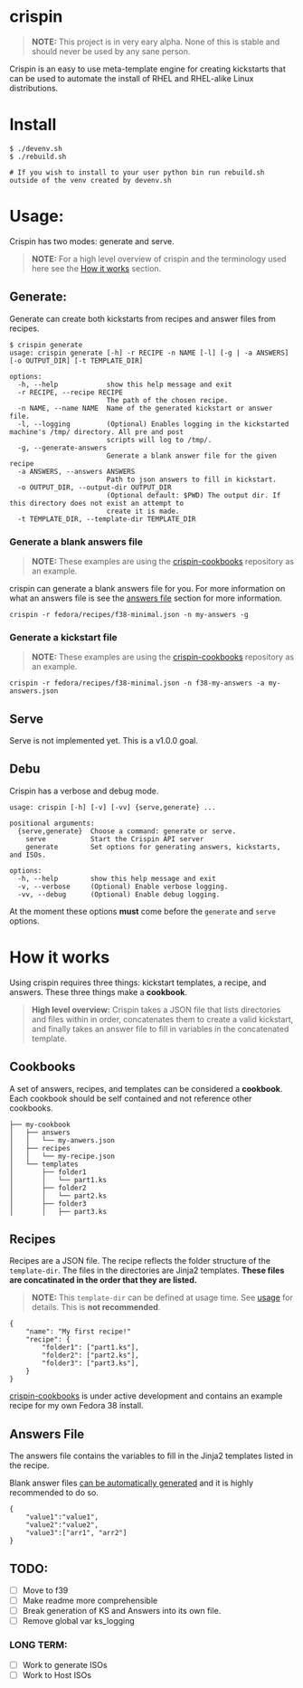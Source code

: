 # crispin

> **NOTE:** This project is in very eary alpha. None of this is stable and should never be used by any sane person.

Crispin is an easy to use meta-template engine for creating kickstarts that can be used to automate the install of RHEL and RHEL-alike Linux distributions.


# Install

```
$ ./devenv.sh
$ ./rebuild.sh

# If you wish to install to your user python bin run rebuild.sh outside of the venv created by devenv.sh
```

# Usage:

Crispin has two modes: generate and serve.

> **NOTE:** For a high level overview of crispin and the terminology used here see the [How it works](#how-it-works) section.

## Generate:

Generate can create both kickstarts from recipes and answer files from recipes.


```
$ crispin generate
usage: crispin generate [-h] -r RECIPE -n NAME [-l] [-g | -a ANSWERS] [-o OUTPUT_DIR] [-t TEMPLATE_DIR]

options:
  -h, --help            show this help message and exit
  -r RECIPE, --recipe RECIPE
                        The path of the chosen recipe.
  -n NAME, --name NAME  Name of the generated kickstart or answer file.
  -l, --logging         (Optional) Enables logging in the kickstarted machine's /tmp/ directory. All pre and post
                        scripts will log to /tmp/.
  -g, --generate-answers
                        Generate a blank answer file for the given recipe
  -a ANSWERS, --answers ANSWERS
                        Path to json answers to fill in kickstart.
  -o OUTPUT_DIR, --output-dir OUTPUT_DIR
                        (Optional default: $PWD) The output dir. If this directory does not exist an attempt to
                        create it is made.
  -t TEMPLATE_DIR, --template-dir TEMPLATE_DIR
```

### Generate a blank answers file

> **NOTE:** These examples are using the [crispin-cookbooks](https://github.com/Smurf/crispin-cookbooks) repository as an example.

crispin can generate a blank answers file for you. For more information on what an answers file is see the [answers file](#answers-file) section for more information.
```
crispin -r fedora/recipes/f38-minimal.json -n my-answers -g
```

### Generate a kickstart file

> **NOTE:** These examples are using the [crispin-cookbooks](https://github.com/Smurf/crispin-cookbooks) repository as an example.

```
crispin -r fedora/recipes/f38-minimal.json -n f38-my-answers -a my-answers.json
```

## Serve

Serve is not implemented yet. This is a v1.0.0 goal.

## Debu

Crispin has a verbose and debug mode.

```
usage: crispin [-h] [-v] [-vv] {serve,generate} ...

positional arguments:
  {serve,generate}  Choose a command: generate or serve.
    serve           Start the Crispin API server
    generate        Set options for generating answers, kickstarts, and ISOs.

options:
  -h, --help        show this help message and exit
  -v, --verbose     (Optional) Enable verbose logging.
  -vv, --debug      (Optional) Enable debug logging.
```

At the moment these options **must** come before the `generate` and `serve` options.

# How it works

Using crispin requires three things: kickstart templates, a recipe, and answers. These three things make a **cookbook**.

> **High level overview:** Crispin takes a JSON file that lists directories and files within in order, concatenates them to create a valid kickstart, and finally takes an answer file to fill in variables in the concatenated template.


## Cookbooks

A set of answers, recipes, and templates can be considered a **cookbook**. Each cookbook should be self contained and not reference other cookbooks.

```
├── my-cookbook
│   ├── answers
│   │   └── my-anwers.json
│   ├── recipes
│   │   └── my-recipe.json
│   └── templates
│       ├── folder1
│       │   └── part1.ks
│       ├── folder2
│       │   └── part2.ks
│       ├── folder3
│       │   ├── part3.ks
```

## Recipes

Recipes are a JSON file. The recipe reflects the folder structure of the `template-dir`. The files in the directories are Jinja2 templates. **These files are concatinated in the order that they are listed.**

> **NOTE:** This `template-dir` can be defined at  usage time. See [usage](#Usage) for details. This is **not recommended**.

```
{    
    "name": "My first recipe!"
    "recipe": {    
        "folder1": ["part1.ks"],
        "folder2": ["part2.ks"],
        "folder3": ["part3.ks"],
    }    
}
```
[crispin-cookbooks](https://github.com/Smurf/crispin-cookbooks) is under active development and contains an example recipe for my own Fedora 38 install.

## Answers File

The answers file contains the variables to fill in the Jinja2 templates listed in the recipe.

Blank answer files [can be automatically generated](#generate-a-blank-answers-file) and it is highly recommended to do so.

```
{
    "value1":"value1",
    "value2":"value2",
    "value3":["arr1", "arr2"]
}
```

## TODO:
- [ ] Move to f39
- [ ] Make readme more comprehensible
- [ ] Break generation of KS and Answers into its own file.
- [ ] Remove global var ks_logging

### LONG TERM:
- [ ] Work to generate ISOs
- [ ] Work to Host ISOs
